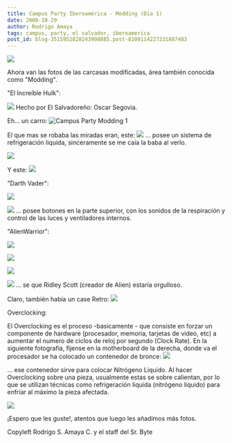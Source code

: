 ```yaml
---
title: Campus Party Iberoamérica - Modding (Día 1)
date: 2008-10-29
author: Rodrigo Amaya
tags: campus, party, el salvador, iberoamerica
post_id: blog-3515952828243908885.post-8108114227231887483
---
```


[![](http://1.bp.blogspot.com/_ayvorITawE4/SQitrC4ykmI/AAAAAAAABZI/R3t8tRLCbBk/s400/modding1_conmemorativo.jpg)](http://1.bp.blogspot.com/_ayvorITawE4/SQitrC4ykmI/AAAAAAAABZI/R3t8tRLCbBk/s1600-h/modding1_conmemorativo.jpg)

Ahora van las fotos de las carcasas modificadas, área también conocida como "Modding".

"El Increíble Hulk":

![](http://farm4.static.flickr.com/3199/2983742873_9e9e012d3c.jpg) Hecho por El Salvadoreño: Oscar Segovia.

Eh... un carro: ![Campus Party Modding 1](http://farm4.static.flickr.com/3181/2983744891_a55b6fec3c.jpg)

El que mas se robaba las miradas eran, este: ![](http://farm4.static.flickr.com/3020/2983744187_5f290f0b55.jpg) ... posee un sistema de refrigeración liquida, sinceramente se me caía la baba al verlo.

![](http://farm4.static.flickr.com/3162/2983743403_d2da55396d.jpg)

Y este: ![](http://farm3.static.flickr.com/2028/2984600300_53d5b13602.jpg?v=0)

"Darth Vader":

![](http://farm4.static.flickr.com/3068/2984599526_236085e84b.jpg?v=0)

![](http://farm4.static.flickr.com/3141/2983741275_e91a41d0c4.jpg?v=0) ... posee botones en la parte superior, con los sonidos de la respiración y control de las luces y ventiladores internos.

"AlienWarrior":

![](http://farm4.static.flickr.com/3215/2983739899_48330f2f52.jpg?v=0)

![](http://farm4.static.flickr.com/3064/2983739321_eabbdb95e2.jpg?v=0)

![](http://farm4.static.flickr.com/3282/2984596292_87a4dd8d4e.jpg?v=0)

![](http://farm4.static.flickr.com/3285/2983737741_2e8dcffb06.jpg?v=0) ... se que Ridley Scott (creador de Alien) estaría orgulloso.

Claro, también había un case Retro: ![](http://farm4.static.flickr.com/3053/2983736199_62904a36be.jpg?v=0)

Overclocking:

El Overclocking es el proceso -basicamente - que consiste en forzar un componente de hardware (procesador, memoria, tarjetas de video, etc) a aumentar el numero de ciclos de reloj por segundo (Clock Rate). En la siguiente fotografia, fijense en la motherboard de la derecha, donde va el procesador se ha colocado un contenedor de bronce: ![](http://farm4.static.flickr.com/3294/2983735141_722814264d.jpg?v=0)

... ese contenedor sirve para colocar Nitrógeno Liquido. Al hacer Overclocking sobre una pieza, usualmente estas se sobre calientan, por lo que se utilizan técnicas como refrigeración liquida (nitrógeno liquido) para enfriar al máximo la pieza afectada.

![](http://farm4.static.flickr.com/3005/2984591598_faf7bb8b45.jpg?v=0)

¡Espero que les guste!, atentos que luego les añadimos más fotos.

Copyleft Rodrigo S. Amaya C. y el staff del Sr. Byte